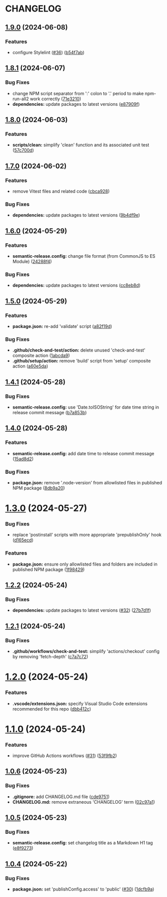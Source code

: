 # CHANGELOG

## [1.9.0](https://github.com/dustin-ruetz/web-dev-deps/compare/v1.8.1...v1.9.0) (2024-06-08)


### Features

* configure Stylelint ([#36](https://github.com/dustin-ruetz/web-dev-deps/issues/36)) ([b54f7ab](https://github.com/dustin-ruetz/web-dev-deps/commit/b54f7ab59b1c2c147c872e062434f23fabd3a90d))

## [1.8.1](https://github.com/dustin-ruetz/web-dev-deps/compare/v1.8.0...v1.8.1) (2024-06-07)


### Bug Fixes

* change NPM script separator from ':' colon to '.' period to make npm-run-all2 work correctly ([71e3210](https://github.com/dustin-ruetz/web-dev-deps/commit/71e32102209c49dda8e01f140a6fa2e8a78b2991))
* **dependencies:** update packages to latest versions ([e87909f](https://github.com/dustin-ruetz/web-dev-deps/commit/e87909fb54291a9e81d022cff354aeb49328b138))

## [1.8.0](https://github.com/dustin-ruetz/web-dev-deps/compare/v1.7.0...v1.8.0) (2024-06-03)


### Features

* **scripts/clean:** simplify 'clean' function and its associated unit test ([57c700d](https://github.com/dustin-ruetz/web-dev-deps/commit/57c700d4022b53e898bd4508582af0ea2b35fb97))

## [1.7.0](https://github.com/dustin-ruetz/web-dev-deps/compare/v1.6.0...v1.7.0) (2024-06-02)


### Features

* remove Vitest files and related code ([cbca928](https://github.com/dustin-ruetz/web-dev-deps/commit/cbca9282788175bca0f15949c693274d965cce34))


### Bug Fixes

* **dependencies:** update packages to latest versions ([9b4df9e](https://github.com/dustin-ruetz/web-dev-deps/commit/9b4df9e8546023f078fb39a6b663475780299dce))

## [1.6.0](https://github.com/dustin-ruetz/web-dev-deps/compare/v1.5.0...v1.6.0) (2024-05-29)


### Features

* **semantic-release.config:** change file format (from CommonJS to ES Module) ([24288f4](https://github.com/dustin-ruetz/web-dev-deps/commit/24288f40b31469c08424ad6d20ec970a9a5038db))


### Bug Fixes

* **dependencies:** update packages to latest versions ([cc8eb8d](https://github.com/dustin-ruetz/web-dev-deps/commit/cc8eb8d3ce4d5f735cefb65e27ec88440cf21d0d))

## [1.5.0](https://github.com/dustin-ruetz/web-dev-deps/compare/v1.4.1...v1.5.0) (2024-05-29)


### Features

* **package.json:** re-add 'validate' script ([a82f19d](https://github.com/dustin-ruetz/web-dev-deps/commit/a82f19d31590569c928c7ac55e40e445fc944fef))


### Bug Fixes

* **.github/check-and-test/action:** delete unused 'check-and-test' composite action ([1abcda9](https://github.com/dustin-ruetz/web-dev-deps/commit/1abcda9ac088b94a31baacab6d1cbda660d3e70d))
* **.github/setup/action:** remove 'build' script from 'setup' composite action ([a60e5da](https://github.com/dustin-ruetz/web-dev-deps/commit/a60e5da3056e00f1f1609bb19c580daa00b10c61))

## [1.4.1](https://github.com/dustin-ruetz/web-dev-deps/compare/v1.4.0...v1.4.1) (2024-05-28)


### Bug Fixes

* **semantic-release.config:** use 'Date.toISOString' for date time string in release commit message ([b7a853b](https://github.com/dustin-ruetz/web-dev-deps/commit/b7a853bd53221bbeba13d406fa8ccebaa31297ad))

## [1.4.0](https://github.com/dustin-ruetz/web-dev-deps/compare/v1.3.0...v1.4.0) (2024-05-28)


### Features

* **semantic-release.config:** add date time to release commit message ([15ad8d2](https://github.com/dustin-ruetz/web-dev-deps/commit/15ad8d25f04c93e8b751f592b7e7d3ca617aeed6))


### Bug Fixes

* **package.json:** remove '.node-version' from allowlisted files in published NPM package ([8db9a20](https://github.com/dustin-ruetz/web-dev-deps/commit/8db9a2072bb1ef196448f0023e0ad76d035edd14))

# [1.3.0](https://github.com/dustin-ruetz/web-dev-deps/compare/v1.2.2...v1.3.0) (2024-05-27)


### Bug Fixes

* replace 'postinstall' scripts with more appropriate 'prepublishOnly' hook ([d165ecd](https://github.com/dustin-ruetz/web-dev-deps/commit/d165ecdb6534bff1ba10021a1c45db10f4034ed7))


### Features

* **package.json:** ensure only allowlisted files and folders are included in published NPM package ([1f98429](https://github.com/dustin-ruetz/web-dev-deps/commit/1f9842925afc48c8154b58d9b31b9f72f49a556b))

## [1.2.2](https://github.com/dustin-ruetz/web-dev-deps/compare/v1.2.1...v1.2.2) (2024-05-24)


### Bug Fixes

* **dependencies:** update packages to latest versions ([#32](https://github.com/dustin-ruetz/web-dev-deps/issues/32)) ([27b7d1f](https://github.com/dustin-ruetz/web-dev-deps/commit/27b7d1f592949a16ac30ae0e1f81200a32149f0c))

## [1.2.1](https://github.com/dustin-ruetz/web-dev-deps/compare/v1.2.0...v1.2.1) (2024-05-24)


### Bug Fixes

* **.github/workflows/check-and-test:** simplify 'actions/checkout' config by removing 'fetch-depth' ([c7a7c72](https://github.com/dustin-ruetz/web-dev-deps/commit/c7a7c72cb25cdffbfe0f1413ee3f00ca8ddc747a))

# [1.2.0](https://github.com/dustin-ruetz/web-dev-deps/compare/v1.1.0...v1.2.0) (2024-05-24)


### Features

* **.vscode/extensions.json:** specify Visual Studio Code extensions recommended for this repo ([dbb412c](https://github.com/dustin-ruetz/web-dev-deps/commit/dbb412c0e1ff7cd115b30d52b75417a583a05609))

# [1.1.0](https://github.com/dustin-ruetz/web-dev-deps/compare/v1.0.6...v1.1.0) (2024-05-24)


### Features

* improve GitHub Actions workflows ([#31](https://github.com/dustin-ruetz/web-dev-deps/issues/31)) ([53f9fb2](https://github.com/dustin-ruetz/web-dev-deps/commit/53f9fb21510dfce5be3170dc43ac94b1c4cfb91e))

## [1.0.6](https://github.com/dustin-ruetz/web-dev-deps/compare/v1.0.5...v1.0.6) (2024-05-23)


### Bug Fixes

* **.gitignore:** add CHANGELOG.md file ([cde9751](https://github.com/dustin-ruetz/web-dev-deps/commit/cde975114db1df1b4b9421e6e7739f4fbcb6f1d0))
* **CHANGELOG.md:** remove extraneous 'CHANGELOG' term ([02c97a1](https://github.com/dustin-ruetz/web-dev-deps/commit/02c97a191c4cf92c4a4b4bd26cdc687a8f6ec685))

## [1.0.5](https://github.com/dustin-ruetz/web-dev-deps/compare/v1.0.4...v1.0.5) (2024-05-23)


### Bug Fixes

* **semantic-release.config:** set changelog title as a Markdown H1 tag ([e8f9273](https://github.com/dustin-ruetz/web-dev-deps/commit/e8f9273e67a8dd7ecbc2fdfafd141e16f325b983))

## [1.0.4](https://github.com/dustin-ruetz/web-dev-deps/compare/v1.0.3...v1.0.4) (2024-05-22)


### Bug Fixes

* **package.json:** set 'publishConfig.access' to 'public' ([#30](https://github.com/dustin-ruetz/web-dev-deps/issues/30)) ([1dcfb9a](https://github.com/dustin-ruetz/web-dev-deps/commit/1dcfb9a7537dce42d8594b7fb8c1f2a40e731f41))
